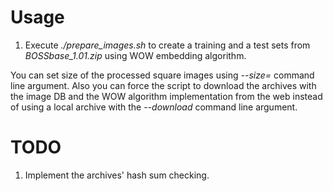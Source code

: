 # Usage

1. Execute *./prepare_images.sh* to create a training and a test sets from *BOSSbase_1.01.zip* using WOW embedding algorithm.

You can set size of the processed square images using *--size=<desired size by one side>* command line argument. Also you can force the script to download the archives with the image DB and the WOW algorithm implementation from the web instead of using a local archive with the *--download* command line argument.

# TODO

1. Implement the archives' hash sum checking.
